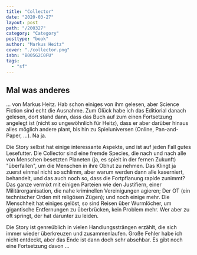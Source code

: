 ```yaml
---
title: "Collector"
date: "2020-03-27"
layout: post
path: "/200327"
category: "Category"
posttype: "book"
author: "Markus Heitz"
cover: "./collector.png"
isbn: "B005G2C0FU"
tags:
  - "sf"
---
```

## Mal was anderes

... von Markus Heitz. Hab schon einiges von ihm gelesen, aber Science Fiction sind echt die Ausnahme. Zum Glück habe ich das Editiorial danach gelesen, dort stand dann, dass das Buch auf zum einen Fortsetzung angelegt ist (nicht so ungewöhnlich für Heitz), dass er aber darüber hinaus alles möglich andere plant, bis hin zu Spieluniversen (Online, Pan-and-Paper, ...). Na ja.

Die Story selbst hat einige interessante Aspekte, und ist auf jeden Fall gutes Lesefutter. Die Collector sind eine fremde Species, die nach und nach alle von Menschen besetzten Planeten (ja, es spielt in der fernen Zukunft) "überfallen", um die Menschen in ihre Obhut zu nehmen. Das Klingt ja zuerst einmal nicht so schlimm, aber warum werden dann alle kaserniert, behandelt, und das auch noch so, dass die Fortpflanung rapide zunimmt? Das ganze vermixt mit einigen Parteien wie den Justifiern, einer Militärorganisation, die nahe kriminellen Vereinigungen agieren; Der OT (ein technischer Orden mit religösen Zügen); und noch einige mehr. Die Menschheit hat einiges gelöst, so sind Reisen über Wurmlöcher, um gigantische Entfernungen zu überbrücken, kein Problem mehr. Wer aber zu oft springt, der hat darunter zu leiden.

Die Story ist genreüblich in vielen Handlungssträngen erzählt, die sich immer wieder überkreuzen und zusammenlaufen. Große Fehler habe ich nicht entdeckt, aber das Ende ist dann doch sehr absehbar. Es gibt noch eine Fortsetzung davon ...